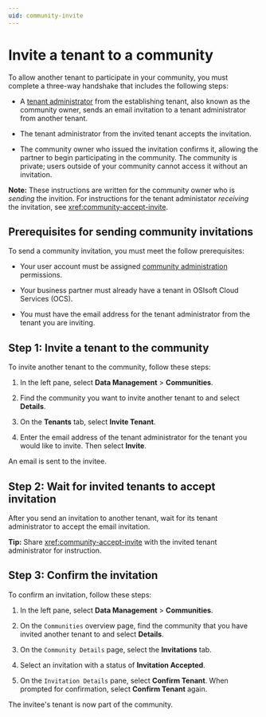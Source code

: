 ```yaml
---
uid: community-invite
---
```


# Invite a tenant to a community

To allow another tenant to participate in your community, you must complete a three-way handshake that includes the following steps:

- A [tenant administrator](xref:ccRoles#tenant-roles) from the establishing tenant, also known as the community owner, sends an email invitation to a tenant administrator from another tenant. 

- The tenant administrator from the invited tenant accepts the invitation.

- The community owner who issued the invitation confirms it, allowing the partner to begin participating in the community. The community is private; users outside of your community cannot access it without an invitation.

**Note:** These instructions are written for the community owner who is *sending* the invition. For instructions for the tenant administator *receiving* the invitation, see <xref:community-accept-invite>.

## Prerequisites for sending community invitations

To send a community invitation, you must meet the follow prerequisites:

- Your user account must be assigned [community administration](xref:ccRoles#community-administrators-preview) permissions.

- Your business partner must already have a tenant in OSIsoft Cloud Services (OCS).

- You must have the email address for the tenant administrator from the tenant you are inviting. 

## Step 1: Invite a tenant to the community

To invite another tenant to the community, follow these steps:

1. In the left pane, select **Data Management** > **Communities**.

1. Find the community you want to invite another tenant to and select **Details**.

1. On the **Tenants** tab, select **Invite Tenant**.

1. Enter the email address of the tenant administrator for the tenant you would like to invite. Then select **Invite**.

  An email is sent to the invitee.

## Step 2: Wait for invited tenants to accept invitation

After you send an invitation to another tenant, wait for its tenant administrator to accept the email invitation.

**Tip:** Share <xref:community-accept-invite> with the invited tenant administrator for instruction.

## Step 3: Confirm the invitation

To confirm an invitation, follow these steps:

1. In the left pane, select **Data Management** > **Communities**.

1. On the `Communities` overview page, find the community that you have invited another tenant to and select **Details**.

1. On the `Community Details` page, select the **Invitations** tab.

1. Select an invitation with a status of **Invitation Accepted**.

1. On the `Invitation Details` pane, select **Confirm Tenant**. When prompted for confirmation, select **Confirm Tenant** again.

  The invitee's tenant is now part of the community.